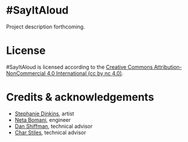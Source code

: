 # #SayItAloud
Project description forthcoming.

# License
#SayItAloud is licensed according to the [Creative Commons Attribution-NonCommercial 4.0 International (cc by nc 4.0)](https://creativecommons.org/licenses/by-nc/4.0/legalcode).

# Credits & acknowledgements
- [Stephanie Dinkins](http://stephaniedinkins.com), artist
- [Neta Bomani](https://netabomani.com), engineer
- [Dan Shiffman](https://shiffman.net/), technical advisor
- [Char Stiles](http://charstiles.com/), technical advisor